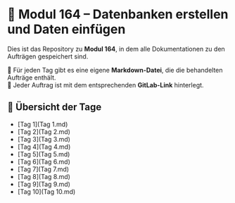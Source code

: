 # 📌 Modul 164 – Datenbanken erstellen und Daten einfügen  

Dies ist das Repository zu **Modul 164**, in dem alle Dokumentationen zu den Aufträgen gespeichert sind.  

📁 Für jeden Tag gibt es eine eigene **Markdown-Datei**, die die behandelten Aufträge enthält.  
🔗 Jeder Auftrag ist mit dem entsprechenden **GitLab-Link** hinterlegt.  

## 📅 Übersicht der Tage  

- [Tag 1](Tag 1.md)  
- [Tag 2](Tag 2.md)  
- [Tag 3](Tag 3.md)  
- [Tag 4](Tag 4.md)  
- [Tag 5](Tag 5.md)  
- [Tag 6](Tag 6.md)  
- [Tag 7](Tag 7.md)  
- [Tag 8](Tag 8.md)  
- [Tag 9](Tag 9.md)  
- [Tag 10](Tag 10.md)  
